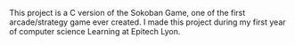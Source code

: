 This project is a C version of the Sokoban Game, one of the first arcade/strategy game ever created.
I made this project during my first year of computer science Learning at Epitech Lyon.
